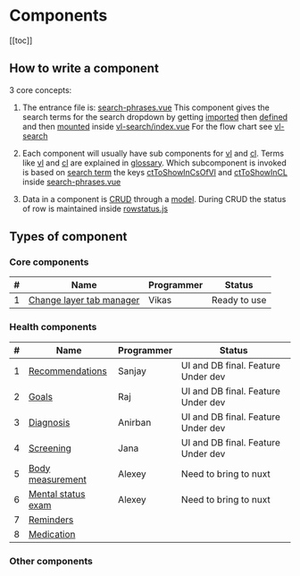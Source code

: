 # Components

[[toc]]

## How to write a component

3 core concepts:

1. The entrance file is: [search-phrases.vue](https://github.com/savantcare/ptfile/blob/master/ptclient/cts/spi/rem/search-phrases.vue)
   This component gives the search terms for the search dropdown by getting [imported](https://github.com/savantcare/ptfile/blob/85e1510dd834a7e812e2a2ec37eaf26d2c2aa91f/ptclient/cts/core/vl-search/index.vue#L24) then [defined](https://github.com/savantcare/ptfile/blob/85e1510dd834a7e812e2a2ec37eaf26d2c2aa91f/ptclient/cts/core/vl-search/index.vue#L31) and then [mounted](https://github.com/savantcare/ptfile/blob/85e1510dd834a7e812e2a2ec37eaf26d2c2aa91f/ptclient/cts/core/vl-search/index.vue#L4) inside
   [vl-search/index.vue](https://github.com/savantcare/ptfile/blob/master/ptclient/cts/core/vl-search/index.vue) For the flow chart see [vl-search](./core/vl-search/README.md)

2. Each component will usually have sub components for [vl](https://github.com/savantcare/ptfile/tree/master/ptclient/cts/spi/rem/vl) and [cl](https://github.com/savantcare/ptfile/tree/master/ptclient/cts/spi/rem/cl). Terms like [vl](../../docs/GLOSSARY.html#others) and [cl](../../docs/GLOSSARY.html#others) are explained in [glossary](../../docs/GLOSSARY). Which subcomponent is invoked is based on [search term](https://github.com/savantcare/ptfile/blob/85e1510dd834a7e812e2a2ec37eaf26d2c2aa91f/ptclient/cts/spi/rem/search-phrases.vue#L15) the keys [ctToShowInCsOfVl](https://github.com/savantcare/ptfile/blob/85e1510dd834a7e812e2a2ec37eaf26d2c2aa91f/ptclient/cts/spi/rem/search-phrases.vue#L17) and [ctToShowInCL](https://github.com/savantcare/ptfile/blob/85e1510dd834a7e812e2a2ec37eaf26d2c2aa91f/ptclient/cts/spi/rem/search-phrases.vue#L26) inside [search-phrases.vue](https://github.com/savantcare/ptfile/blob/master/ptclient/cts/spi/rem/search-phrases.vue)

3. Data in a component is [CRUD](https://en.wikipedia.org/wiki/Create,_read,_update_and_delete) through a [model](https://github.com/savantcare/ptfile/blob/master/ptclient/cts/spi/rem/db/vuex-orm/rem.js). During CRUD the status of row is maintained inside [rowstatus.js](https://github.com/savantcare/ptfile/blob/master/ptclient/cts/core/crud/rowstatus.js)

## Types of component

### Core components

| #   | Name                                                | Programmer | Status       |
| --- | --------------------------------------------------- | ---------- | ------------ |
| 1   | [Change layer tab manager](./core/cl-tabs-manager/) | Vikas      | Ready to use |

### Health components

| #   | Name                             | Programmer | Status                             |
| --- | -------------------------------- | ---------- | ---------------------------------- |
| 1   | [Recommendations](./spi/rec/)    | Sanjay     | UI and DB final. Feature Under dev |
| 2   | [Goals](./spi/goal/)             | Raj        | UI and DB final. Feature Under dev |
| 3   | [Diagnosis](./spi/dx/)           | Anirban    | UI and DB final. Feature Under dev |
| 4   | [Screening](./spi/scr/)          | Jana       | UI and DB final. Feature Under dev |
| 5   | [Body measurement](./spi/bm/)    | Alexey     | Need to bring to nuxt              |
| 6   | [Mental status exam](./spi/mse/) | Alexey     | Need to bring to nuxt              |
| 7   | [Reminders](./spi/rem/)          |            |                                    |
| 8   | [Medication](./spi/medications/) |            |                                    |

### Other components
